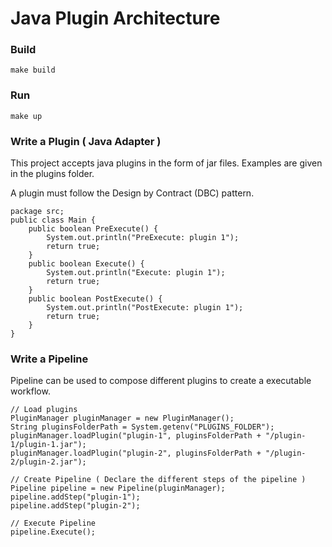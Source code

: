 # Java Plugin Architecture 

### Build

```
make build
```

### Run

```
make up
```

### Write a Plugin ( Java Adapter )

This project accepts java plugins in the form of jar files. Examples are given in the plugins folder.

A plugin must follow the Design by Contract (DBC) pattern.

```
package src;
public class Main {
    public boolean PreExecute() {
        System.out.println("PreExecute: plugin 1");
        return true;
    }
    public boolean Execute() {
        System.out.println("Execute: plugin 1");
        return true;
    }
    public boolean PostExecute() {
        System.out.println("PostExecute: plugin 1");
        return true;
    }
}
```

### Write a Pipeline 

Pipeline can be used to compose different plugins to create a executable workflow.

```
// Load plugins
PluginManager pluginManager = new PluginManager();
String pluginsFolderPath = System.getenv("PLUGINS_FOLDER");
pluginManager.loadPlugin("plugin-1", pluginsFolderPath + "/plugin-1/plugin-1.jar");
pluginManager.loadPlugin("plugin-2", pluginsFolderPath + "/plugin-2/plugin-2.jar");

// Create Pipeline ( Declare the different steps of the pipeline )
Pipeline pipeline = new Pipeline(pluginManager);
pipeline.addStep("plugin-1");
pipeline.addStep("plugin-2");

// Execute Pipeline
pipeline.Execute();
```